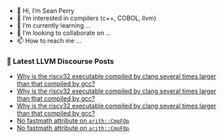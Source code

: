 - 👋 Hi, I’m Sean Perry
- 👀 I’m interested in compilers (c++, COBOL, llvm)
- 🌱 I’m currently learning ...
- 💞️ I’m looking to collaborate on ...
- 📫 How to reach me ...

<!---
s66perry/s66perry is a ✨ special ✨ repository because its `README.md` (this file) appears on your GitHub profile.
You can click the Preview link to take a look at your changes.
--->
### 📕 Latest LLVM Discourse Posts

<!-- DISCOURSE-LLVM:START -->
- [Why is the riscv32 executable compiled by clang several times larger than that compiled by gcc?](https://discourse.llvm.org/t/why-is-the-riscv32-executable-compiled-by-clang-several-times-larger-than-that-compiled-by-gcc/67199#post_6)
- [Why is the riscv32 executable compiled by clang several times larger than that compiled by gcc?](https://discourse.llvm.org/t/why-is-the-riscv32-executable-compiled-by-clang-several-times-larger-than-that-compiled-by-gcc/67199#post_5)
- [Why is the riscv32 executable compiled by clang several times larger than that compiled by gcc?](https://discourse.llvm.org/t/why-is-the-riscv32-executable-compiled-by-clang-several-times-larger-than-that-compiled-by-gcc/67199#post_4)
- [No fastmath attribute on `arith::CmpFOp`](https://discourse.llvm.org/t/no-fastmath-attribute-on-arith-cmpfop/67206#post_4)
- [No fastmath attribute on `arith::CmpFOp`](https://discourse.llvm.org/t/no-fastmath-attribute-on-arith-cmpfop/67206#post_3)
<!-- DISCOURSE-LLVM:END -->
